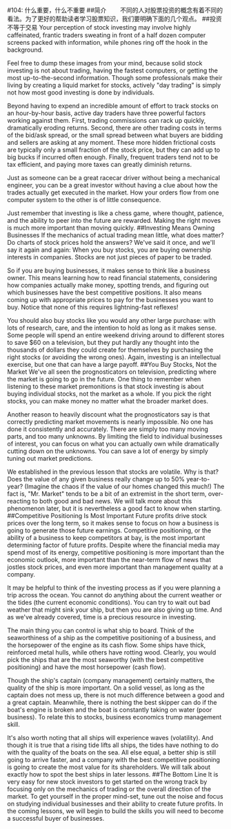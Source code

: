 #104: 什么重要，什么不重要
##简介
　　不同的人对股票投资的概念有着不同的看法。为了更好的帮助读者学习股票知识，我们要明确下面的几个观点。
##投资不等于交易
Your perception of stock investing may involve highly caffeinated, frantic traders sweating in front of a half dozen 
computer screens packed with information, while phones ring off the hook in the background.

Feel free to dump these images from your mind, because solid stock investing is not about trading, having the fastest 
computers, or getting the most up-to-the-second information. Though some professionals make their living by creating a 
liquid market for stocks, actively "day trading" is simply not how most good investing is done by individuals.

Beyond having to expend an incredible amount of effort to track stocks on an hour-by-hour basis, active day traders have 
three powerful factors working against them. First, trading commissions can rack up quickly, dramatically eroding returns. 
Second, there are other trading costs in terms of the bid/ask spread, or the small spread between what buyers are bidding 
and sellers are asking at any moment. These more hidden frictional costs are typically only a small fraction of the stock 
price, but they can add up to big bucks if incurred often enough. Finally, frequent traders tend not to be tax efficient, 
and paying more taxes can greatly diminish returns.

Just as someone can be a great racecar driver without being a mechanical engineer, you can be a great investor without 
having a clue about how the trades actually get executed in the market. How your orders flow from one computer system 
to the other is of little consequence.

Just remember that investing is like a chess game, where thought, patience, and the ability to peer into the future are 
rewarded. Making the right moves is much more important than moving quickly.
##Investing Means Owning Businesses
If the mechanics of actual trading mean little, what does matter? Do charts of stock prices hold the answers? We've said 
it once, and we'll say it again and again: When you buy stocks, you are buying ownership interests in companies. Stocks 
are not just pieces of paper to be traded.

So if you are buying businesses, it makes sense to think like a business owner. This means learning how to read financial 
statements, considering how companies actually make money, spotting trends, and figuring out which businesses have the best 
competitive positions. It also means coming up with appropriate prices to pay for the businesses you want to buy. Notice 
that none of this requires lightning-fast reflexes!

You should also buy stocks like you would any other large purchase: with lots of research, care, and the intention to 
hold as long as it makes sense. Some people will spend an entire weekend driving around to different stores to save $60 
on a television, but they put hardly any thought into the thousands of dollars they could create for themselves by 
purchasing the right stocks (or avoiding the wrong ones). Again, investing is an intellectual exercise, but one that 
can have a large payoff.
##You Buy Stocks, Not the Market
We've all seen the prognosticators on television, predicting where the market is going to go in the future. One thing to 
remember when listening to these market premonitions is that stock investing is about buying individual stocks, not the 
market as a whole. If you pick the right stocks, you can make money no matter what the broader market does.

Another reason to heavily discount what the prognosticators say is that correctly predicting market movements is nearly 
impossible. No one has done it consistently and accurately. There are simply too many moving parts, and too many unknowns. 
By limiting the field to individual businesses of interest, you can focus on what you can actually own while dramatically 
cutting down on the unknowns. You can save a lot of energy by simply tuning out market predictions.

We established in the previous lesson that stocks are volatile. Why is that? Does the value of any given business really 
change up to 50% year-to-year? (Imagine the chaos if the value of our homes changed this much!) The fact is,  "Mr. Market" 
tends to be a bit of an extremist in the short term, over-reacting to both good and bad news. We will talk more about 
this phenomenon later, but it is nevertheless a good fact to know when starting.
##Competitive Positioning Is Most Important
Future profits drive stock prices over the long term, so it makes sense to focus on how a business is going to generate 
those future earnings. Competitive positioning, or the ability of a business to keep competitors at bay, is the most 
important determining factor of future profits. Despite where the financial media may spend most of its energy, 
competitive positioning is more important than the economic outlook, more important than the near-term flow of news 
that jostles stock prices, and even more important than management quality at a company.

It may be helpful to think of the investing process as if you were planning a trip across the ocean. You cannot do 
anything about the current weather or the tides (the current economic conditions). You can try to wait out bad weather 
that might sink your ship, but then you are also giving up time. And as we've already covered, time is a precious 
resource in investing.

The main thing you can control is what ship to board. Think of the seaworthiness of a ship as the competitive positioning 
of a business, and the horsepower of the engine as its cash flow. Some ships have thick, reinforced metal hulls, while 
others have rotting wood. Clearly, you would pick the ships that are the most seaworthy (with the best competitive 
positioning) and have the most horsepower (cash flow).

Though the ship's captain (company management) certainly matters, the quality of the ship is more important. On a 
solid vessel, as long as the captain does not mess up, there is not much difference between a good and a great captain. 
Meanwhile, there is nothing the best skipper can do if the boat's engine is broken and the boat is constantly taking on 
water (poor business). To relate this to stocks, business economics trump management skill.

It's also worth noting that all ships will experience waves (volatility). And though it is true that a rising tide 
lifts all ships, the tides have nothing to do with the quality of the boats on the sea. All else equal, a better 
ship is still going to arrive faster, and a company with the best competitive positioning is going to create the most 
value for its shareholders. We will talk about exactly how to spot the best ships in later lessons.
##The Bottom Line
It is very easy for new stock investors to get started on the wrong track by focusing only on the mechanics of trading 
or the overall direction of the market. To get yourself in the proper mind-set, tune out the noise and focus on studying 
individual businesses and their ability to create future profits. In the coming lessons, we will begin to build the 
skills you will need to become a successful buyer of businesses.

